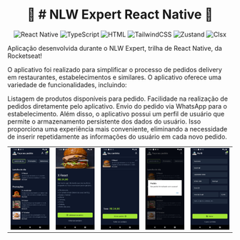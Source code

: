 <h1 align="center">
 🚀 # NLW Expert React Native 🚀
</h1>

<p align="center">
  <img alt="React Native" src="https://img.shields.io/badge/ReactNative-blue">
  <img alt="TypeScript" src="https://img.shields.io/badge/TypeScript-blue">
  <img alt="HTML" src="https://img.shields.io/badge/Html-red">
  <img alt="TailwindCSS" src="https://img.shields.io/badge/TailwindCSS-blue">
  <img alt="Zustand" src="https://img.shields.io/badge/Zustand-blue">
  <img alt="Clsx" src="https://img.shields.io/badge/Clsx-black">
</p>

Aplicação desenvolvida durante o NLW Expert, trilha de React Native, da Rocketseat!

O aplicativo foi realizado para simplificar o processo de pedidos delivery em restaurantes, estabelecimentos e similares. O aplicativo oferece uma variedade de funcionalidades, incluindo:

Listagem de produtos disponíveis para pedido.
Facilidade na realização de pedidos diretamente pelo aplicativo.
Envio do pedido via WhatsApp para o estabelecimento.
Além disso, o aplicativo possui um perfil de usuário que permite o armazenamento persistente dos dados do usuário. Isso proporciona uma experiência mais conveniente, eliminando a necessidade de inserir repetidamente as informações do usuário em cada novo pedido.

<table>
  <tr>
    <td align="center"><img src="https://github.com/mrhugohenrique/app-food/blob/07c984fb96a0ce5feaf9192271798ee70995650b/assets/FacaSeuPeidoItemCarrinho.png" width="240px"></td>
    <td align="center"><img src="https://github.com/mrhugohenrique/app-food/blob/07c984fb96a0ce5feaf9192271798ee70995650b/assets/ProdutoSelecionado.png" width="240px"></td>
    <td align="center"><img src="https://github.com/mrhugohenrique/app-food/blob/07c984fb96a0ce5feaf9192271798ee70995650b/assets/Carrinho.png" width="240px"></td>
    <td align="center"><img src="https://github.com/mrhugohenrique/app-food/blob/0bca9d5e851bf7b7f60388a560922d944502c198/assets/PedidoRealizado.png" width="240px"></td>
    <td align="center"><img src="https://github.com/mrhugohenrique/app-food/blob/07c984fb96a0ce5feaf9192271798ee70995650b/assets/Perfil.png" width="240px"></td>
  </tr>
</table>




